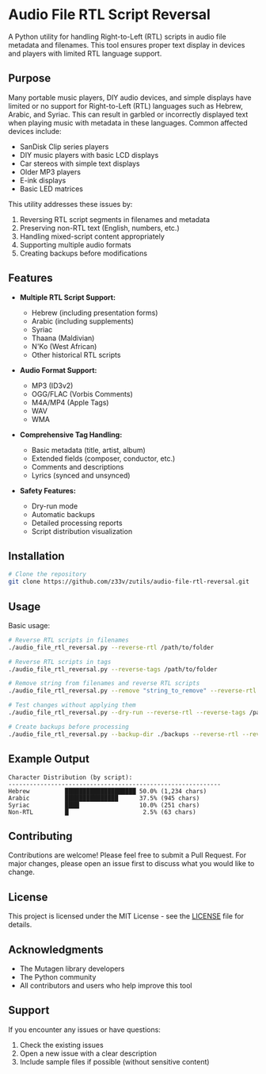 # Audio File RTL Script Reversal

A Python utility for handling Right-to-Left (RTL) scripts in audio file metadata and filenames. This tool ensures proper text display in devices and players with limited RTL language support.

## Purpose

Many portable music players, DIY audio devices, and simple displays have limited or no support for Right-to-Left (RTL) languages such as Hebrew, Arabic, and Syriac. This can result in garbled or incorrectly displayed text when playing music with metadata in these languages. Common affected devices include:

- SanDisk Clip series players
- DIY music players with basic LCD displays
- Car stereos with simple text displays
- Older MP3 players
- E-ink displays
- Basic LED matrices

This utility addresses these issues by:
1. Reversing RTL script segments in filenames and metadata
2. Preserving non-RTL text (English, numbers, etc.)
3. Handling mixed-script content appropriately
4. Supporting multiple audio formats
5. Creating backups before modifications

## Features

- **Multiple RTL Script Support:**
  - Hebrew (including presentation forms)
  - Arabic (including supplements)
  - Syriac
  - Thaana (Maldivian)
  - N'Ko (West African)
  - Other historical RTL scripts

- **Audio Format Support:**
  - MP3 (ID3v2)
  - OGG/FLAC (Vorbis Comments)
  - M4A/MP4 (Apple Tags)
  - WAV
  - WMA

- **Comprehensive Tag Handling:**
  - Basic metadata (title, artist, album)
  - Extended fields (composer, conductor, etc.)
  - Comments and descriptions
  - Lyrics (synced and unsynced)

- **Safety Features:**
  - Dry-run mode
  - Automatic backups
  - Detailed processing reports
  - Script distribution visualization

## Installation

```bash
# Clone the repository
git clone https://github.com/z33v/zutils/audio-file-rtl-reversal.git

```

## Usage

Basic usage:
```bash
# Reverse RTL scripts in filenames
./audio_file_rtl_reversal.py --reverse-rtl /path/to/folder

# Reverse RTL scripts in tags
./audio_file_rtl_reversal.py --reverse-tags /path/to/folder

# Remove string from filenames and reverse RTL scripts
./audio_file_rtl_reversal.py --remove "string_to_remove" --reverse-rtl --reverse-tags /path/to/folder

# Test changes without applying them
./audio_file_rtl_reversal.py --dry-run --reverse-rtl --reverse-tags /path/to/folder

# Create backups before processing
./audio_file_rtl_reversal.py --backup-dir ./backups --reverse-rtl --reverse-tags /path/to/folder
```

## Example Output

```
Character Distribution (by script):
------------------------------------------------------------
Hebrew          ████████████████████ 50.0% (1,234 chars)
Arabic          ███████████████      37.5% (945 chars)
Syriac          ████                 10.0% (251 chars)
Non-RTL         █                     2.5% (63 chars)
```

## Contributing

Contributions are welcome! Please feel free to submit a Pull Request. For major changes, please open an issue first to discuss what you would like to change.

## License

This project is licensed under the MIT License - see the [LICENSE](LICENSE) file for details.

## Acknowledgments

- The Mutagen library developers
- The Python community
- All contributors and users who help improve this tool

## Support

If you encounter any issues or have questions:
1. Check the existing issues
2. Open a new issue with a clear description
3. Include sample files if possible (without sensitive content)
